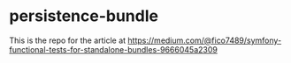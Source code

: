 # persistence-bundle

This is the repo for the article at  https://medium.com/@fico7489/symfony-functional-tests-for-standalone-bundles-9666045a2309

